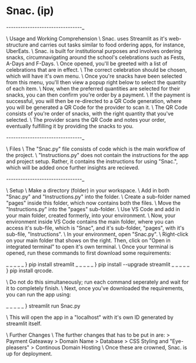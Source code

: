 # Snac. (ip)

--------------------------------_

\\ Usage and Working Comprehension
\ Snac. uses Streamlit as it's web-structure and carries out tasks similar to food ordering apps, for instance, UberEats.
\ Snac. is built for institutional purposes and involves ordering snacks, circumnavigating around the school's celebrations such as Fests, A-Days and F-Days.
\ Once opened, you'll be greeted with a list of celebrations that are in effect. 
\ The correct celebration should be chosen, which will have it's own menu.
\ Once you're snacks have been selected from this menu, you'll then view a popup right below to select the quantity of each item. 
\ Now, when the preferred quantities are selected for their snacks, you can then confirm you're order by a payment. 
\ If the payment is successful, you will then be re-directed to a QR Code generation, where you will be generated a QR Code for the provider to scan it.
\ The QR Code consists of you're order of snacks, with the right quantity that you've selected.
\ The provider scans the QR Code and notes your order, eventually fulfilling it by providing the snacks to you.

--------------------------------_

\\ Files
\ The "Snac.py" file consists of code which is the main workflow of the project.
\ "Instructions.py" does not contain the instructions for the app and project setup. Rather, it contains the instructions for using "Snac.", which will be added once further insights 
are recieved.

--------------------------------_

\\ Setup 
\ Make a directory (folder) in your workspace. 
\ Add in both "Snac.py" and "Instructions.py" into the folder.
\ Create a sub-folder named "pages" inside this folder, which now contains both the files.
\ Move the "Instructions.py" into the "pages" sub-folder.
\ Use VS Code and add in your main folder, created formerly, into your environment.
\ Now, your environment inside VS Code contains the main folder, where you can access it's sub-file, which is "Snac", and it's sub-folder, "pages", with it's sub-file, "Instructions".
\ In your environment, open "Snac.py".
\ Right-click on your main folder that shows on the right. Then, click on "Open in integrated terminal" to open it's own terminal.
\ Once your terminal is opened, run these commands to first download some requirements:

_ _ _ _ _ } pip install streamlit
_ _ _ _ _ } pip install --upgrade streamlit
_ _ _ _ _ } pip install qrcode.

\ Do not do this simultaneously; run each command seperately and wait for it to completely finish.
\ Next, once you've downloaded the requirements, you can run the app using:

_ _ _ _ _ } streamlit run Snac.py

\ This will open the app in a "localhost" with it's own ID generated by streamlit itself.

\\ Further Changes
\ The further changes that has to be put in are:
    > Payment Gateaway
    > Domain Name
    > Database
    > CSS Styling and "Eye-pleasers"
    > Continous Domain Hosting
\ Once these are crowned, Snac. is up for deployment. 
 
